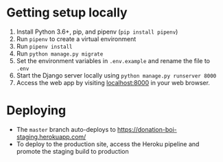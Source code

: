 # Getting setup locally
1. Install Python 3.6+, pip, and pipenv (`pip install pipenv`)
2. Run `pipenv` to create a virtual environment
3. Run `pipenv install`
4. Run `python manage.py migrate`
5. Set the environment variables in `.env.example` and rename the file to `.env`
5. Start the Django server locally using `python manage.py runserver 8000`
6. Access the web app by visiting [localhost:8000](localhost:8000) in your web browser.

# Deploying
- The `master` branch auto-deploys to https://donation-boi-staging.herokuapp.com/
- To deploy to the production site, access the Heroku pipeline and promote the staging build to production